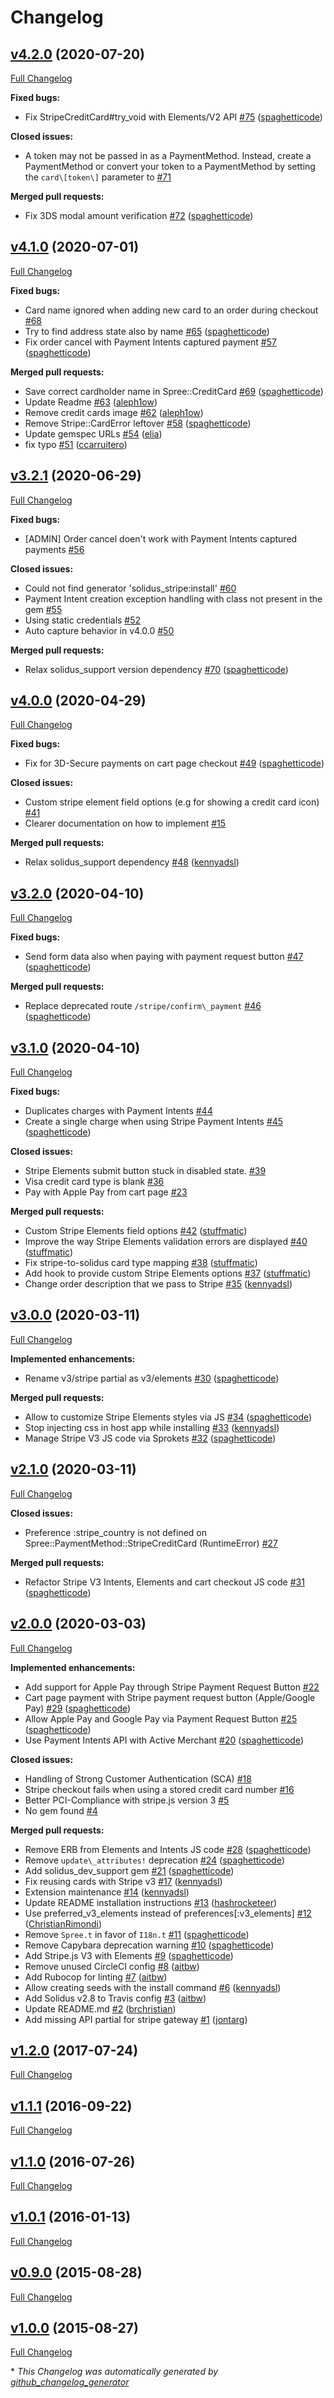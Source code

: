# Changelog

## [v4.2.0](https://github.com/solidusio/solidus_stripe/tree/v4.2.0) (2020-07-20)

[Full Changelog](https://github.com/solidusio/solidus_stripe/compare/v4.1.0...v4.2.0)

**Fixed bugs:**

- Fix StripeCreditCard\#try\_void with Elements/V2 API [\#75](https://github.com/solidusio/solidus_stripe/pull/75) ([spaghetticode](https://github.com/spaghetticode))

**Closed issues:**

- A token may not be passed in as a PaymentMethod. Instead, create a PaymentMethod or convert your token to a PaymentMethod by setting the `card\[token\]` parameter to  [\#71](https://github.com/solidusio/solidus_stripe/issues/71)

**Merged pull requests:**

- Fix 3DS modal amount verification [\#72](https://github.com/solidusio/solidus_stripe/pull/72) ([spaghetticode](https://github.com/spaghetticode))

## [v4.1.0](https://github.com/solidusio/solidus_stripe/tree/v4.1.0) (2020-07-01)

[Full Changelog](https://github.com/solidusio/solidus_stripe/compare/v3.2.1...v4.1.0)

**Fixed bugs:**

- Card name ignored when adding new card to an order during checkout [\#68](https://github.com/solidusio/solidus_stripe/issues/68)
- Try to find address state also by name [\#65](https://github.com/solidusio/solidus_stripe/pull/65) ([spaghetticode](https://github.com/spaghetticode))
- Fix order cancel with Payment Intents captured payment [\#57](https://github.com/solidusio/solidus_stripe/pull/57) ([spaghetticode](https://github.com/spaghetticode))

**Merged pull requests:**

- Save correct cardholder name in Spree::CreditCard [\#69](https://github.com/solidusio/solidus_stripe/pull/69) ([spaghetticode](https://github.com/spaghetticode))
- Update Readme [\#63](https://github.com/solidusio/solidus_stripe/pull/63) ([aleph1ow](https://github.com/aleph1ow))
- Remove credit cards image [\#62](https://github.com/solidusio/solidus_stripe/pull/62) ([aleph1ow](https://github.com/aleph1ow))
- Remove Stripe::CardError leftover [\#58](https://github.com/solidusio/solidus_stripe/pull/58) ([spaghetticode](https://github.com/spaghetticode))
- Update gemspec URLs [\#54](https://github.com/solidusio/solidus_stripe/pull/54) ([elia](https://github.com/elia))
- fix typo [\#51](https://github.com/solidusio/solidus_stripe/pull/51) ([ccarruitero](https://github.com/ccarruitero))

## [v3.2.1](https://github.com/solidusio/solidus_stripe/tree/v3.2.1) (2020-06-29)

[Full Changelog](https://github.com/solidusio/solidus_stripe/compare/v4.0.0...v3.2.1)

**Fixed bugs:**

- \[ADMIN\] Order cancel doen't work with Payment Intents captured payments [\#56](https://github.com/solidusio/solidus_stripe/issues/56)

**Closed issues:**

- Could not find generator 'solidus\_stripe:install' [\#60](https://github.com/solidusio/solidus_stripe/issues/60)
- Payment Intent creation exception handling with class not present in the gem [\#55](https://github.com/solidusio/solidus_stripe/issues/55)
- Using static credentials  [\#52](https://github.com/solidusio/solidus_stripe/issues/52)
- Auto capture behavior in v4.0.0 [\#50](https://github.com/solidusio/solidus_stripe/issues/50)

**Merged pull requests:**

- Relax solidus\_support version dependency [\#70](https://github.com/solidusio/solidus_stripe/pull/70) ([spaghetticode](https://github.com/spaghetticode))

## [v4.0.0](https://github.com/solidusio/solidus_stripe/tree/v4.0.0) (2020-04-29)

[Full Changelog](https://github.com/solidusio/solidus_stripe/compare/v3.2.0...v4.0.0)

**Fixed bugs:**

- Fix for 3D-Secure payments on cart page checkout [\#49](https://github.com/solidusio/solidus_stripe/pull/49) ([spaghetticode](https://github.com/spaghetticode))

**Closed issues:**

- Custom stripe element field options \(e.g for showing a credit card icon\) [\#41](https://github.com/solidusio/solidus_stripe/issues/41)
- Clearer documentation on how to implement [\#15](https://github.com/solidusio/solidus_stripe/issues/15)

**Merged pull requests:**

- Relax solidus\_support dependency [\#48](https://github.com/solidusio/solidus_stripe/pull/48) ([kennyadsl](https://github.com/kennyadsl))

## [v3.2.0](https://github.com/solidusio/solidus_stripe/tree/v3.2.0) (2020-04-10)

[Full Changelog](https://github.com/solidusio/solidus_stripe/compare/v3.1.0...v3.2.0)

**Fixed bugs:**

- Send form data also when paying with payment request button [\#47](https://github.com/solidusio/solidus_stripe/pull/47) ([spaghetticode](https://github.com/spaghetticode))

**Merged pull requests:**

- Replace deprecated route `/stripe/confirm\_payment` [\#46](https://github.com/solidusio/solidus_stripe/pull/46) ([spaghetticode](https://github.com/spaghetticode))

## [v3.1.0](https://github.com/solidusio/solidus_stripe/tree/v3.1.0) (2020-04-10)

[Full Changelog](https://github.com/solidusio/solidus_stripe/compare/v3.0.0...v3.1.0)

**Fixed bugs:**

- Duplicates charges with Payment Intents [\#44](https://github.com/solidusio/solidus_stripe/issues/44)
- Create a single charge when using Stripe Payment Intents [\#45](https://github.com/solidusio/solidus_stripe/pull/45) ([spaghetticode](https://github.com/spaghetticode))

**Closed issues:**

- Stripe Elements submit button stuck in disabled state. [\#39](https://github.com/solidusio/solidus_stripe/issues/39)
- Visa credit card type is blank [\#36](https://github.com/solidusio/solidus_stripe/issues/36)
- Pay with Apple Pay from cart page [\#23](https://github.com/solidusio/solidus_stripe/issues/23)

**Merged pull requests:**

- Custom Stripe Elements field options [\#42](https://github.com/solidusio/solidus_stripe/pull/42) ([stuffmatic](https://github.com/stuffmatic))
- Improve the way Stripe Elements validation errors are displayed [\#40](https://github.com/solidusio/solidus_stripe/pull/40) ([stuffmatic](https://github.com/stuffmatic))
- Fix stripe-to-solidus card type mapping [\#38](https://github.com/solidusio/solidus_stripe/pull/38) ([stuffmatic](https://github.com/stuffmatic))
- Add hook to provide custom Stripe Elements options [\#37](https://github.com/solidusio/solidus_stripe/pull/37) ([stuffmatic](https://github.com/stuffmatic))
- Change order description that we pass to Stripe [\#35](https://github.com/solidusio/solidus_stripe/pull/35) ([kennyadsl](https://github.com/kennyadsl))

## [v3.0.0](https://github.com/solidusio/solidus_stripe/tree/v3.0.0) (2020-03-11)

[Full Changelog](https://github.com/solidusio/solidus_stripe/compare/v2.1.0...v3.0.0)

**Implemented enhancements:**

- Rename v3/stripe partial as v3/elements [\#30](https://github.com/solidusio/solidus_stripe/pull/30) ([spaghetticode](https://github.com/spaghetticode))

**Merged pull requests:**

- Allow to customize Stripe Elements styles via JS [\#34](https://github.com/solidusio/solidus_stripe/pull/34) ([spaghetticode](https://github.com/spaghetticode))
- Stop injecting css in host app while installing [\#33](https://github.com/solidusio/solidus_stripe/pull/33) ([kennyadsl](https://github.com/kennyadsl))
- Manage Stripe V3 JS code via Sprokets [\#32](https://github.com/solidusio/solidus_stripe/pull/32) ([spaghetticode](https://github.com/spaghetticode))

## [v2.1.0](https://github.com/solidusio/solidus_stripe/tree/v2.1.0) (2020-03-11)

[Full Changelog](https://github.com/solidusio/solidus_stripe/compare/v2.0.0...v2.1.0)

**Closed issues:**

- Preference :stripe\_country is not defined on Spree::PaymentMethod::StripeCreditCard \(RuntimeError\) [\#27](https://github.com/solidusio/solidus_stripe/issues/27)

**Merged pull requests:**

- Refactor Stripe V3 Intents, Elements and cart checkout JS code [\#31](https://github.com/solidusio/solidus_stripe/pull/31) ([spaghetticode](https://github.com/spaghetticode))

## [v2.0.0](https://github.com/solidusio/solidus_stripe/tree/v2.0.0) (2020-03-03)

[Full Changelog](https://github.com/solidusio/solidus_stripe/compare/v1.2.0...v2.0.0)

**Implemented enhancements:**

- Add support for Apple Pay through Stripe Payment Request Button [\#22](https://github.com/solidusio/solidus_stripe/issues/22)
- Cart page payment with Stripe payment request button \(Apple/Google Pay\)  [\#29](https://github.com/solidusio/solidus_stripe/pull/29) ([spaghetticode](https://github.com/spaghetticode))
- Allow Apple Pay and Google Pay via Payment Request Button [\#25](https://github.com/solidusio/solidus_stripe/pull/25) ([spaghetticode](https://github.com/spaghetticode))
- Use Payment Intents API with Active Merchant [\#20](https://github.com/solidusio/solidus_stripe/pull/20) ([spaghetticode](https://github.com/spaghetticode))

**Closed issues:**

- Handling of Strong Customer Authentication \(SCA\) [\#18](https://github.com/solidusio/solidus_stripe/issues/18)
- Stripe checkout fails when using a stored credit card number [\#16](https://github.com/solidusio/solidus_stripe/issues/16)
- Better PCI-Compliance with stripe.js version 3 [\#5](https://github.com/solidusio/solidus_stripe/issues/5)
- No gem found [\#4](https://github.com/solidusio/solidus_stripe/issues/4)

**Merged pull requests:**

- Remove ERB from Elements and Intents JS code [\#28](https://github.com/solidusio/solidus_stripe/pull/28) ([spaghetticode](https://github.com/spaghetticode))
- Remove `update\_attributes!` deprecation [\#24](https://github.com/solidusio/solidus_stripe/pull/24) ([spaghetticode](https://github.com/spaghetticode))
- Add solidus\_dev\_support gem [\#21](https://github.com/solidusio/solidus_stripe/pull/21) ([spaghetticode](https://github.com/spaghetticode))
- Fix reusing cards with Stripe v3 [\#17](https://github.com/solidusio/solidus_stripe/pull/17) ([kennyadsl](https://github.com/kennyadsl))
- Extension maintenance [\#14](https://github.com/solidusio/solidus_stripe/pull/14) ([kennyadsl](https://github.com/kennyadsl))
- Update README installation instructions [\#13](https://github.com/solidusio/solidus_stripe/pull/13) ([hashrocketeer](https://github.com/hashrocketeer))
- Use preferred\_v3\_elements instead of preferences\[:v3\_elements\] [\#12](https://github.com/solidusio/solidus_stripe/pull/12) ([ChristianRimondi](https://github.com/ChristianRimondi))
- Remove `Spree.t` in favor of `I18n.t` [\#11](https://github.com/solidusio/solidus_stripe/pull/11) ([spaghetticode](https://github.com/spaghetticode))
- Remove Capybara deprecation warning [\#10](https://github.com/solidusio/solidus_stripe/pull/10) ([spaghetticode](https://github.com/spaghetticode))
- Add Stripe.js V3 with Elements [\#9](https://github.com/solidusio/solidus_stripe/pull/9) ([spaghetticode](https://github.com/spaghetticode))
- Remove unused CircleCI config [\#8](https://github.com/solidusio/solidus_stripe/pull/8) ([aitbw](https://github.com/aitbw))
- Add Rubocop for linting [\#7](https://github.com/solidusio/solidus_stripe/pull/7) ([aitbw](https://github.com/aitbw))
- Allow creating seeds with the install command [\#6](https://github.com/solidusio/solidus_stripe/pull/6) ([kennyadsl](https://github.com/kennyadsl))
- Add Solidus v2.8 to Travis config [\#3](https://github.com/solidusio/solidus_stripe/pull/3) ([aitbw](https://github.com/aitbw))
- Update README.md [\#2](https://github.com/solidusio/solidus_stripe/pull/2) ([brchristian](https://github.com/brchristian))
- Add missing API partial for stripe gateway [\#1](https://github.com/solidusio/solidus_stripe/pull/1) ([jontarg](https://github.com/jontarg))

## [v1.2.0](https://github.com/solidusio/solidus_stripe/tree/v1.2.0) (2017-07-24)

[Full Changelog](https://github.com/solidusio/solidus_stripe/compare/v1.1.1...v1.2.0)

## [v1.1.1](https://github.com/solidusio/solidus_stripe/tree/v1.1.1) (2016-09-22)

[Full Changelog](https://github.com/solidusio/solidus_stripe/compare/v1.1.0...v1.1.1)

## [v1.1.0](https://github.com/solidusio/solidus_stripe/tree/v1.1.0) (2016-07-26)

[Full Changelog](https://github.com/solidusio/solidus_stripe/compare/v1.0.1...v1.1.0)

## [v1.0.1](https://github.com/solidusio/solidus_stripe/tree/v1.0.1) (2016-01-13)

[Full Changelog](https://github.com/solidusio/solidus_stripe/compare/v0.9.0...v1.0.1)

## [v0.9.0](https://github.com/solidusio/solidus_stripe/tree/v0.9.0) (2015-08-28)

[Full Changelog](https://github.com/solidusio/solidus_stripe/compare/v1.0.0...v0.9.0)

## [v1.0.0](https://github.com/solidusio/solidus_stripe/tree/v1.0.0) (2015-08-27)

[Full Changelog](https://github.com/solidusio/solidus_stripe/compare/c20c3f69811d68c374ffedc2e20c1bc6bdb45f95...v1.0.0)



\* *This Changelog was automatically generated by [github_changelog_generator](https://github.com/github-changelog-generator/github-changelog-generator)*
